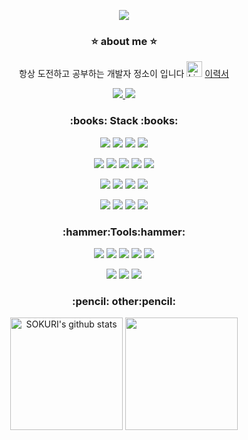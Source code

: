 <p align="center">
<img src ="https://capsule-render.vercel.app/api?type=wave&color=auto&height=300&section=header&text=Soi%20Jeong&fontSize=90">
</p>

 <h3  align = center>⭐ about me ⭐</h3>
 <p align="center">
항상 도전하고 공부하는 개발자 정소이 입니다
 <img src="https://raw.githubusercontent.com/Tarikul-Islam-Anik/Animated-Fluent-Emojis/master/Emojis/Smilies/Light%20Blue%20Heart.png" alt="Light Blue Heart" width="25" height="25" />
  <a href=https://docs.google.com/document/d/e/2PACX-1vRd-QayF113zT9t_idOH4B1tsDiS3Qb_6mijmNPq64R2eIGKlQntPq3SpL7gfNj6IqXgXFbSjBoqJ-n/pub> 이력서
<div></div> </p>
<p align="center">
 <a href="mailto:writer__soi@naver.com">
   <img src="https://img.shields.io/badge/Naver Mail-03C75A?style=flat-square&logo=Naver&logoColor=white&link=writer__soi@naver.com"/>
</a>
<img src = "https://hits.seeyoufarm.com/api/count/incr/badge.svg?url=https%3A%2F%2Fgithub.com%2Fsoijeongg&count_bg=%2356C87B&title_bg=%233876C0&icon=&icon_color=%23E7E7E7&title=hits&edge_flat=false)](https://hits.seeyoufarm.com">
 </p>

<h3  align = center>:books: Stack :books:</h3>
 <p align = center>
<img src="https://img.shields.io/badge/python-3776AB?&style=for-the-flat&logo=python&logoColor=white">
<img src = "https://img.shields.io/badge/HTML5-E34F26?&style=for-the-flat&logo=HTML5&logoColor=white">
<img src = "https://img.shields.io/badge/MYSQL-4479A1?&style=for-the-flat&logo=MYSQL&logoColor=white">
<img src = "https://img.shields.io/badge/Git-4479A1?&style=for-the-flat&logo=Git&logoColor=white">
 </p>
  <p align = center>
<img src = "https://img.shields.io/badge/Fastapi-009688?&style=for-the-flat&logo=Fastapi&logoColor=white">
<img src = "https://img.shields.io/badge/mongodb-47A248?&style=for-the-flat&logo=mongodb&logoColor=white">
<img src = "https://img.shields.io/badge/jquery-0769AD?&style=for-the-flat&logo=jquery&logoColor=white">
<img src = "https://img.shields.io/badge/jinja-B41717?&style=for-the-flat&logo=jinja&logoColor=white">
<img src = "https://img.shields.io/badge/javascript-F7DF1E?&style=for-the-flat&logo=javascript&logoColor=white">
   </p>
 <p align = center>
<img src = "https://img.shields.io/badge/express-000000?&style=for-the-flat&logo=express&logoColor=white">
<img src = "https://img.shields.io/badge/amazonaws-232F3E?&style=for-the-flat&logo=amazonaws&logoColor=white">
<img src = "https://img.shields.io/badge/googlecloud-4285F4?&style=for-the-flat&logo=googlecloud&logoColor=white">
<img src = "https://img.shields.io/badge/node.js-339933?&style=for-the-flat&logo=nodedotjs&logoColor=white">
</p>
 <p align = center>
<img src = "https://img.shields.io/badge/docker-2496ED?&style=for-the-flat&logo=docker&logoColor=white">
<img src="https://img.shields.io/badge/Typescript-3178C6?style=for-the-flat&logo=Typescript&logoColor=white"/>
  <img src = "https://img.shields.io/badge/apachekafka-231F20?&style=for-the-flat&logo=apachekafka&logoColor=white">
  <img src = "https://img.shields.io/badge/nestjs-E0234E?&style=for-the-flat&logo=nestjs&logoColor=white">
 </p>

<!--<img src = "https://img.shields.io/badge/swift-F05138?&style=for-the-flat&logo=swift&logoColor=white">-->
</p>
<h3 align = center>:hammer:Tools:hammer:</h3>
<p align = center>
<img src ="https://img.shields.io/badge/Visual%20Studio%20Code-007ACC?&style=for-the-flat&logo=Visual%20Studio%20Code&logoColor=white">
<img src ="https://img.shields.io/badge/intellijidea-000000?&style=for-the-flat&logo=intellijidea&logoColor=white">
<img src ="https://img.shields.io/badge/Eclipse%20IDE-2C2255?&style=for-the-flat&logo=Eclipse%20IDE&logoColor=white">
<img src="https://img.shields.io/badge/Postman-FF6C37?style=for-the-flat&logo=Postman&logoColor=white"/>
<img src="https://img.shields.io/badge/Insomnia-4000BF?style=for-the-flat&logo=insomnia&logoColor=white"/>
</p>
<p align = center>
 <img src="https://img.shields.io/badge/apachejmeter-D22128?style=for-the-flat&logo=apachejmeter&logoColor=white"/>
<img src="https://img.shields.io/badge/prometheus-E6522C?style=for-the-flat&logo=prometheus&logoColor=white"/>
<img src="https://img.shields.io/badge/Grafana-F46800?style=for-the-flat&logo=Grafana&logoColor=white"/>
</p>

<h3 align = center>:pencil: other:pencil:</h3>
<div align = center>
 <a href="https://github.com/soijeongg"><img align="center" style="height:180px" src="https://github-readme-stats.vercel.app/api?username=soijeongg&show_icons=true&include_all_commits=true&theme=nord&hide_border=true" alt="SOKURI's github stats" /></a>
<a href="https://github.com/soijeongg"><img  align="center" style="height:180px" src="https://github-readme-stats.vercel.app/api/top-langs/?username=soijeongg&layout=compact&theme=react&hide_border=true" /></a> 

</div>

